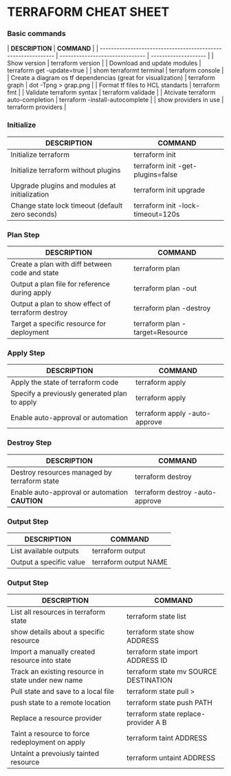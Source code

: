 # TERRAFORM CHEAT SHEET

### Basic commands

| **DESCRIPTION**                                               | **COMMAND**                     |
| ------------------------------------------------------------- | ------------------------------- | -------------------- |
| Show version                                                  | terraform version               |
| Download and update modules                                   | terraform get -update=true      |
| shom terraformt terminal                                      | terraform console               |
| Create a diagram os tf dependencias (great for visualization) | terraform graph                 | dot -Tpng > grap.png |
| Format tf files to HCL standarts                              | terraform fmt                   |
| Validate terraform syntax                                     | terraform validade              |
| Atcivate terraform auto-completion                            | terraform -install-autocomplete |
| show providers in use                                         | terraform providers             |

### Initialize

| **DESCRIPTION**                                  | **COMMAND**                       |
| ------------------------------------------------ | --------------------------------- |
| Initialize terraform                             | terraform init                    |
| Initialize terraform without plugins             | terraform init -get-plugins=false |
| Upgrade plugins and modules at initialization    | terraform init upgrade            |
| Change state lock timeout (default zero seconds) | terraform init -lock-timeout=120s |

### Plan Step

| **DESCRIPTION**                                   | **COMMAND**                       |
| ------------------------------------------------- | --------------------------------- |
| Create a plan with diff between code and state    | terraform plan                    |
| Output a plan file for reference during apply     | terraform plan -out <tfplan-file> |
| Output a plan to show effect of terraform destroy | terraform plan -destroy           |
| Target a specific resource for deployment         | terraform plan -target=Resource   |

### Apply Step

| **DESCRIPTION**                              | **COMMAND**                   |
| -------------------------------------------- | ----------------------------- |
| Apply the state of terraform code            | terraform apply               |
| Specify a previously generated plan to apply | terraform apply <tfplan-file> |
| Enable auto-approval or automation           | terraform apply -auto-approve |

### Destroy Step

| **DESCRIPTION**                                | **COMMAND**                     |
| ---------------------------------------------- | ------------------------------- |
| Destroy resources managed by terraform state   | terraform destroy               |
| Enable auto-approval or automation **CAUTION** | terraform destroy -auto-approve |

### Output Step

| **DESCRIPTION**         | **COMMAND**           |
| ----------------------- | --------------------- |
| List available outputs  | terraform output      |
| Output a specific value | terraform output NAME |

### Output Step

| **DESCRIPTION**                                    | **COMMAND**                           |
| -------------------------------------------------- | ------------------------------------- |
| List all resources in terraform state              | terraform state list                  |
| show details about a specific resource             | terraform state show ADDRESS          |
| Import a manually created resource into state      | terraform state import ADDRESS ID     |
| Track an existing resource in state under new name | terraform state mv SOURCE DESTINATION |
| Pull state and save to a local file                | terraform state pull > <tfstate-file> |
| push state to a remote location                    | terraform state push PATH             |
| Replace a resource provider                        | terraform state replace-provider A B  |
| Taint a resource to force redeployment on apply    | terraform taint ADDRESS               |
| Untaint a prevoiusly tainted resource              | terraform untaint ADDRESS             |
